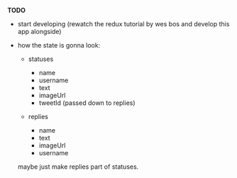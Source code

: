 **TODO**

- start developing (rewatch the redux tutorial by wes bos and develop this app alongside)
- how the state is gonna look: 
    - statuses
        - name
        - username
        - text
        - imageUrl
        - tweetId (passed down to replies)
        
    - replies
        - name
        - text
        - imageUrl
        - username
        
    maybe just make replies part of statuses.